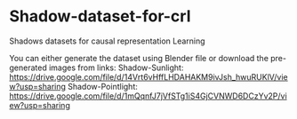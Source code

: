 # Shadow-dataset-for-crl
Shadows datasets for causal representation Learning


You can either generate the dataset using Blender file or download the pre-generated images from links:
Shadow-Sunlight: https://drive.google.com/file/d/14Vrt6vHffLHDAHAKM9ivJsh_hwuRUKlV/view?usp=sharing
Shadow-Pointlight: https://drive.google.com/file/d/1mQqnfJ7jVfSTg1iS4GjCVNWD6DCzYv2P/view?usp=sharing

